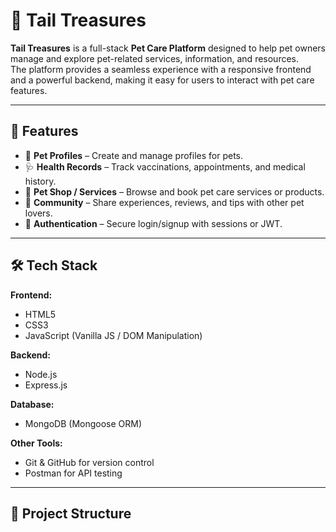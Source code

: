 # 🐾 Tail Treasures

**Tail Treasures** is a full-stack **Pet Care Platform** designed to help pet owners manage and explore pet-related services, information, and resources.  
The platform provides a seamless experience with a responsive frontend and a powerful backend, making it easy for users to interact with pet care features.

---

## 🚀 Features
- 🐶 **Pet Profiles** – Create and manage profiles for pets.  
- 🩺 **Health Records** – Track vaccinations, appointments, and medical history.  
- 🛒 **Pet Shop / Services** – Browse and book pet care services or products.  
- 💬 **Community** – Share experiences, reviews, and tips with other pet lovers.  
- 🔐 **Authentication** – Secure login/signup with sessions or JWT.  

---

## 🛠️ Tech Stack
**Frontend:**  
- HTML5  
- CSS3  
- JavaScript (Vanilla JS / DOM Manipulation)  

**Backend:**  
- Node.js  
- Express.js  

**Database:**  
- MongoDB (Mongoose ORM)  

**Other Tools:**  
- Git & GitHub for version control  
- Postman for API testing  

---

## 📂 Project Structure

